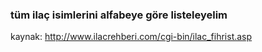### tüm ilaç isimlerini alfabeye göre listeleyelim

kaynak: http://www.ilacrehberi.com/cgi-bin/ilac_fihrist.asp

